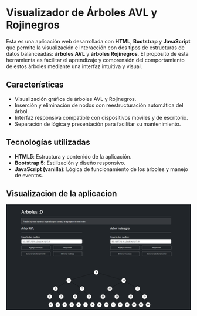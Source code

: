 # Visualizador de Árboles AVL y Rojinegros

Esta es una aplicación web desarrollada con **HTML**, **Bootstrap** y **JavaScript** que permite la visualización e interacción con dos tipos de estructuras de datos balanceadas: **árboles AVL** y **árboles Rojinegros**. El propósito de esta herramienta es facilitar el aprendizaje y comprensión del comportamiento de estos árboles mediante una interfaz intuitiva y visual.

## Características

-   Visualización gráfica de árboles AVL y Rojinegros.
-   Inserción y eliminación de nodos con reestructuración automática del árbol.
-   Interfaz responsiva compatible con dispositivos móviles y de escritorio.
-   Separación de lógica y presentación para facilitar su mantenimiento.

## Tecnologías utilizadas

-   **HTML5**: Estructura y contenido de la aplicación.
-   **Bootstrap 5**: Estilización y diseño responsivo.
-   **JavaScript (vanilla)**: Lógica de funcionamiento de los árboles y manejo de eventos.

## Visualizacion de la aplicacion

![Visualización de la aplicación](imgs/aplicacion.png)

